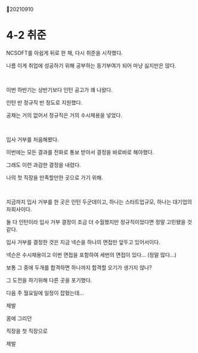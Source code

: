 :calendar:20210910

# 4-2 취준

NCSOFT를 아쉽게 뒤로 한 채, 다시 취준을 시작했다.

나름 이게 취업에 성공하기 위해 공부하는 동기부여가 되어 마냥 싫지만은 않다.

<br>

이번 하반기는 상반기보다 인턴 공고가 꽤 나왔다.

인턴 반 정규직 반 정도로 지원했다.

공채는 거의 없어서 정규직은 거의 수시채용을 넣었다.

<br>

입사 거부를 처음해봤다.

이번에는 모든 결과를 전화로 통보 받아서 결정을 바로바로 해야했다. 

그래도 이런 과감한 결정을 내렸다.

나의 첫 직장을 만족할만한 곳으로 가기 위해.

<br>

지금까지 입사 거부를 한 곳은 인턴 두군데이고, 하나는 스타트업규모, 하나는 대기업의 자회사이다.

둘 다 인턴이라 입사 거부 결정이 조금 더 수월했지만 정규직이었다면 정말 고민됐을 것 같다.

입사 거부를 결정한 것은 지금 넥슨을 하나의 면접만 앞두고 있어서이다.

넥슨은 수시채용이고 이번 면접을 포함하여 세번의 면접이 있다... (정말 많다...)

보통 그 중에 두개를 합격하면 하나까지 합격할 오기가 생기지 않나? 

그 도전을 하기위해 다른 곳을 포기했다.

다음 주 월요일에 일정이 잡혔는데...

제발

꿈에 그리던

직장을 첫 직장으로

제발